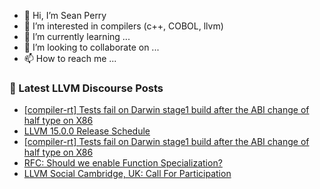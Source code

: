 - 👋 Hi, I’m Sean Perry
- 👀 I’m interested in compilers (c++, COBOL, llvm)
- 🌱 I’m currently learning ...
- 💞️ I’m looking to collaborate on ...
- 📫 How to reach me ...

<!---
s66perry/s66perry is a ✨ special ✨ repository because its `README.md` (this file) appears on your GitHub profile.
You can click the Preview link to take a look at your changes.
--->
### 📕 Latest LLVM Discourse Posts

<!-- DISCOURSE-LLVM:START -->
- [[compiler-rt] Tests fail on Darwin stage1 build after the ABI change of half type on X86](https://discourse.llvm.org/t/compiler-rt-tests-fail-on-darwin-stage1-build-after-the-abi-change-of-half-type-on-x86/63508#post_2)
- [LLVM 15.0.0 Release Schedule](https://discourse.llvm.org/t/llvm-15-0-0-release-schedule/63495#post_5)
- [[compiler-rt] Tests fail on Darwin stage1 build after the ABI change of half type on X86](https://discourse.llvm.org/t/compiler-rt-tests-fail-on-darwin-stage1-build-after-the-abi-change-of-half-type-on-x86/63508#post_1)
- [RFC: Should we enable Function Specialization?](https://discourse.llvm.org/t/rfc-should-we-enable-function-specialization/61518#post_16)
- [LLVM Social Cambridge, UK: Call For Participation](https://discourse.llvm.org/t/llvm-social-cambridge-uk-call-for-participation/63452#post_4)
<!-- DISCOURSE-LLVM:END -->
